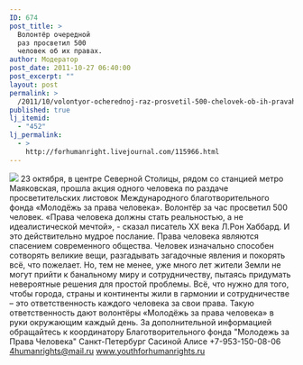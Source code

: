 ```yaml
---
ID: 674
post_title: >
  Волонтёр очередной
  раз просветил 500
  человек об их правах.
author: Модератор
post_date: 2011-10-27 06:40:00
post_excerpt: ""
layout: post
permalink: >
  /2011/10/volontyor-ocherednoj-raz-prosvetil-500-chelovek-ob-ih-pravah.html
published: true
lj_itemid:
  - "452"
lj_permalink:
  - >
    http://forhumanright.livejournal.com/115966.html
---
```

<img src="http://cs5338.vk.com/u132145096/132409092/x_5b26039f.jpg" /> 23 октября, в центре Северной Столицы, рядом со станцией метро Маяковская, прошла акция одного человека по раздаче просветительских листовок Международного благотворительного фонда «Молодёжь за права человека». Волонтёр за час просветил 500 человек.
«Права человека должны стать реальностью, а не идеалистической мечтой», - сказал писатель ХХ века Л.Рон Хаббард. И это действительно мудрое послание. Права человека являются спасением современного общества. Человек изначально способен сотворять великие вещи, разгадывать загадочные явления и покорять всё, что пожелает. Но, тем не менее, уже много лет жители Земли не могут прийти к банальному миру и сотрудничеству, пытаясь придумать невероятные решения для простой проблемы. Всё, что нужно для того, чтобы города, страны и континенты жили в гармонии и сотрудничестве – это ответственность каждого человека за свои права. Такую ответственность дают волонтёры «Молодёжь за права человека» в руки окружающим каждый день.
За дополнительной информацией обращайтесь к координатору
Благотворительного фонда
"Молодежь за Права Человека" Санкт-Петербург 
Сасиной Алисе 
+7-953-150-08-06 
4humanrights@mail.ru
www.youthforhumanrights.ru